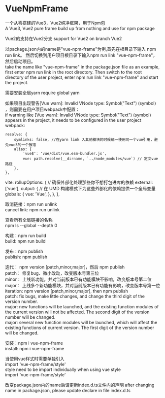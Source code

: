 # VueNpmFrame

一个从零搭建的Vue3，Vue2纯净框架，用于Npm包 <br/>
A Vue3, Vue2 pure frame build up from nothing and use for npm package

Vue2的支持在Vue2分支
support for Vue2 on branch Vue2

以package.json内的name是"vue-npm-frame"为例,首先在根目录下输入 npm run link。
然后切换到用户项目根目录下输入npm run link "vue-npm-frame"，然后启动项目。<br/>
take the name like "vue-npm-frame" in the package.json file as an example, first enter npm run link in the root directory. Then switch to the root directory of the user project, enter npm run link "vue-npm-frame" and start the project.

需要安装全局yarn
require global yarn

如果项目出现警告[Vue warn]: Invalid VNode type: Symbol("Text") (symbol) ，则需要在用户项目webpack中配置：<br/>
if warning like [Vue warn]: Invalid VNode type: Symbol("Text") (symbol) appears in the project, it needs to be configured in the user project webpack:

    resolve: {
        symlinks: false, //在yarn link 入其他模块的时候统一使用同一个vue引用，避免vue3的一个报错
        alias: {
            'vue$': 'vue/dist/vue.esm-bundler.js',
            vue: path.resolve(__dirname, `../node_modules/vue`) // 定义vue路径
        },
    },

vite:
     rollupOptions: {
        // 确保外部化处理那些你不想打包进库的依赖
        external: ['vue'],
        output: {
          // 在 UMD 构建模式下为这些外部化的依赖提供一个全局变量
          globals: {
            vue: 'Vue',
          },
        },
      },    

取消链接：npm run unlink<br/>
cancel link: npm run unlink 

查看所有全局链接的名称<br/>npm ls --global --depth 0 

构建：npm run build<br/>
build: npm run build

发布：npm publish<br/>
publish: npm publish

迭代： npm version [patch,minor,major]，然后 npm publish<br/>
patch： 修复bug、微小改动，改变版本号第三位<br/>
minor： 上线新功能，并对当前版本已有功能模块不影响，改变版本号第二位<br/>
major： 上线多个新功能模块，并对当前版本已有功能有影响，改变版本号第一位<br/>
iteration: npm version [patch,minor,major], then npm publish<br/>
patch: fix bugs, make little changes, and change the third digit of the version number. <br/>
major: new functions will be launched, and the existing function modules of the current version will not be affected. The second digit of the version number will be changed.<br/>
major: several new function modules will be launched, which will affect the existing functions of current version. The first digit of the version number will be changed.


安装：npm i vue-npm-frame<br/>
install: npm i vue-npm-frame

当使用vue样式时需要单独引入<br/>
import 'vue-npm-frame/style'<br/>
style need to be import individually when using vue style<br/>
import 'vue-npm-frame/style'

改变package.json内的name后请更新index.d.ts文件内的声明
after changing name in package.json, please update declare in file index.d.ts

